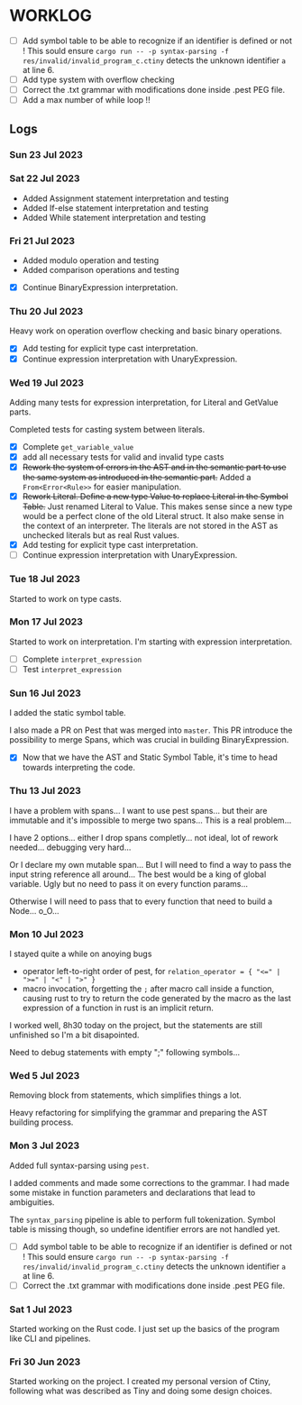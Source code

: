 # WORKLOG

* [ ] Add symbol table to be able to recognize if an identifier is defined or not ! This sould ensure `cargo run -- -p syntax-parsing -f res/invalid/invalid_program_c.ctiny` detects the unknown identifier `a` at line 6.
* [ ] Add type system with overflow checking
* [ ] Correct the .txt grammar with modifications done inside .pest PEG file.
* [ ] Add a max number of while loop !!

## Logs

### Sun 23 Jul 2023


### Sat 22 Jul 2023

* Added Assignment statement interpretation and testing
* Added If-else statement interpretation and testing
* Added While statement interpretation and testing

### Fri 21 Jul 2023

* Added modulo operation and testing
* Added comparison operations and testing

* [X] Continue BinaryExpression interpretation.

### Thu 20 Jul 2023

Heavy work on operation overflow checking and basic binary operations.

* [X] Add testing for explicit type cast interpretation.
* [X] Continue expression interpretation with UnaryExpression.

### Wed 19 Jul 2023

Adding many tests for expression interpretation, for Literal and GetValue parts.

Completed tests for casting system between literals.

* [X] Complete ``get_variable_value``
* [X] add all necessary tests for valid and invalid type casts
* [X] ~~Rework the system of errors in the AST and in the semantic part to use the same system as introduced in the semantic part.~~ Added a `From<Error<Rule>>` for easier manipulation.
* [X] ~~Rework Literal. Define a new type Value to replace Literal in the Symbol Table.~~ Just renamed Literal to Value. This makes sense since a new type would be a perfect clone of the old Literal struct. It also make sense in the context of an interpreter. The literals are not stored in the AST as unchecked literals but as real Rust values.
* [X] Add testing for explicit type cast interpretation.
* [ ] Continue expression interpretation with UnaryExpression.

### Tue 18 Jul 2023

Started to work on type casts.

### Mon 17 Jul 2023

Started to work on interpretation. I'm starting with expression interpretation.

* [ ] Complete `interpret_expression`
* [ ] Test `interpret_expression`

### Sun 16 Jul 2023

I added the static symbol table.

I also made a PR on Pest that was merged into `master`. This PR introduce the possibility to merge Spans, which was crucial in building BinaryExpression.

* [X] Now that we have the AST and Static Symbol Table, it's time to head towards interpreting the code.

### Thu 13 Jul 2023

I have a problem with spans... I want to use pest spans... but their are immutable and it's impossible to merge two spans... This is a real problem...

I have 2 options... either I drop spans completly... not ideal, lot of rework needed... debugging very hard...

Or I declare my own mutable span... But I will need to find a way to pass the input string reference all around... The best would be a king of global variable. Ugly but no need to pass it on every function params...

Otherwise I will need to pass that to every function that need to build a Node... o_O...

### Mon 10 Jul 2023

I stayed quite a while on anoying bugs

* operator left-to-right order of pest, for `relation_operator = { "<=" | ">=" | "<" | ">" }`
* macro invocation, forgetting the `;` after macro call inside a function, causing rust to try to return the code generated by the macro as the last expression of a function in rust is an implicit return.

I worked well, 8h30 today on the project, but the statements are still unfinished so I'm a bit disapointed.

Need to debug statements with empty ";" following symbols...

### Wed 5 Jul 2023

Removing block from statements, which simplifies things a lot.

Heavy refactoring for simplifying the grammar and preparing the AST building process.

### Mon 3 Jul 2023

Added full syntax-parsing using `pest`.

I added comments and made some corrections to the grammar. I had made some mistake in function parameters and declarations that lead to ambiguities.

The `syntax_parsing` pipeline is able to perform full tokenization. Symbol table is missing though, so undefine identifier errors are not handled yet.

* [ ] Add symbol table to be able to recognize if an identifier is defined or not ! This sould ensure `cargo run -- -p syntax-parsing -f res/invalid/invalid_program_c.ctiny` detects the unknown identifier `a` at line 6.
* [ ] Correct the .txt grammar with modifications done inside .pest PEG file.

### Sat 1 Jul 2023

Started working on the Rust code. I just set up the basics of the program like CLI and pipelines.

### Fri 30 Jun 2023

Started working on the project. I created my personal version of Ctiny, following what was described as Tiny and doing some design choices.
